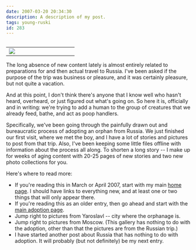 ```yaml
---
date: 2007-03-20 20:34:30
description: A description of my post.
tags: young-ruski
id: 283
---
```

<table cellpadding="2" align="left"><tr><td width="150" ><img src="/img/catbag.jpg"></td><td width="5" rowspan="2"><spacer type="block" width="5" height="1"></td></tr></table>  The long absence of new content lately is almost entirely related to preparations for and then actual travel to Russia.  I've been asked if the purpose of the trip was business or pleasure, and it was certainly pleasure, but not quite a vacation.

And at this point, I don't think there's anyone that I know well who hasn't heard, overheard, or just figured out what's going on.  So here it is, officially and in writing:  we're trying to add a human to the group of creatures that we already feed, bathe, and act as poop handlers.

Specifically, we've been going through the painfully drawn out and bureaucratic process of adopting an orphan from Russia.  We just finished our first visit, where we met the boy, and I have a lot of stories and pictures to post from that trip.  Also, I've been keeping some little files offline with information about the process all along.  To shorten a long story -- I make up for weeks of aging content with 20-25 pages of new stories and two new photo collections for you.
<!--more-->
Here's where to read more:

<ul><li>If you're reading this in March or April 2007, start with my main <a href="/index.php">home page</a>.  I should have links to everything new, and at least one or two things that will only appear there.</li>

<li>If you're reading this as an older entry, then go ahead and start with the <a href="/adop/">main adoption page</a>.</li>

<li>Jump right to <a onclick="window.open('/pg3.php?spgmGal=031%20-%20Russia%20Trip%201%20-%20Yaroslavl%20and%20Ivan','031RussiaTrip1YaroslavlandIvan','width=1024, height=768, toolbar=no, location = no, directories=no, menubar=no, resizable=yes, scrollbars=no');">pictures from Yaroslavl</a> -- city where the orphanage is.</li>

<li>Jump right to <a onclick="window.open('/pg3.php?spgmGal=032%20-%20Russia%20Trip%201%20-%20Moscow','032RussiaTrip1Moscow','width=1024, height=768, toolbar=no, location = no, directories=no, menubar=no, resizable=yes, scrollbars=no');">pictures from Moscow</a>.  (This gallery has nothing to do with the adoption, other than that the pictures are from the Russian trip.)</li>

<li>I have started another post about Russia that has nothing to do with adoption.  It will probably (but not definitely) be my next entry.</li></ul>